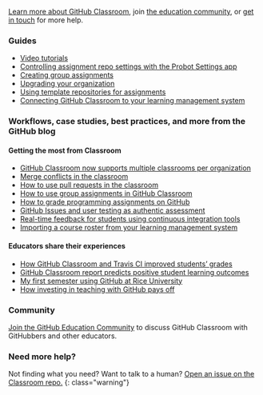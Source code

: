 [Learn more about GitHub Classroom](#guides), join [the education community](#community), or [get in touch](#need-more-help) for more help.

### Guides

* [Video tutorials](/videos)
* [Controlling assignment repo settings with the Probot Settings app](/help/probot-settings)
* [Creating group assignments](/help/create-group-assignments)
* [Upgrading your organization](/help/upgrade-your-organization)
* [Using template repositories for assignments](/help/using-template-repos-for-assignments)
* [Connecting GitHub Classroom to your learning management system](/help/connect-to-lms)

### Workflows, case studies, best practices, and more from the GitHub blog

#### Getting the most from Classroom

* [GitHub Classroom now supports multiple classrooms per organization](https://github.blog/2019-01-23-github-classroom-now-supports-multiple-classrooms-per-organization/)
* [Merge conflicts in the classroom](https://github.blog/2018-08-22-merge-conflicts-in-the-classroom/)
* [How to use pull requests in the classroom](https://github.blog/2018-05-29-pull-requests-in-the-classroom/)
* [How to use group assignments in GitHub Classroom](https://github.blog/2018-03-06-how-to-use-group-assignments-in-github-classroom/)
* [How to grade programming assignments on GitHub ](https://github.blog/2017-06-13-how-to-grade-programming-assignments-on-github/)
* [GitHub Issues and user testing as authentic assessment ](https://github.blog/2017-04-05-github-issues-and-user-testing-as-authentic-assessment/)
* [Real-time feedback for students using continuous integration tools ](https://github.blog/2017-03-01-real-time-feedback-for-students-using-continuous-integration-tools/)
* [Importing a course roster from your learning management system](/help/import-roster-from-lms)

#### Educators share their experiences

* [How GitHub Classroom and Travis CI improved students’ grades](https://github.blog/2019-02-12-how-github-classroom-and-travis-ci-improved-students-grades/)
* [GitHub Classroom report predicts positive student learning outcomes](https://github.blog/2018-08-15-classroom-report-predicts-positive-student-learning-outcomes/)
* [My first semester using GitHub at Rice University ](https://github.blog/2018-02-08-my-first-semester-using-github-at-rice-university/)
* [How investing in teaching with GitHub pays off](https://github.blog/2017-04-27-how-investing-in-teaching-with-github-pays-off/)

### Community

[Join the GitHub Education Community](https://education.github.community/) to discuss GitHub Classroom with GitHubbers and other educators.

### Need more help?

Not finding what you need? Want to talk to a human? [Open an issue on the Classroom repo.](https://github.com/education/classroom/issues)
{: class="warning"}
